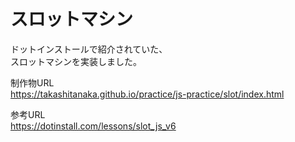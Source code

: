 # スロットマシン

ドットインストールで紹介されていた、  
スロットマシンを実装しました。

制作物URL  
https://takashitanaka.github.io/practice/js-practice/slot/index.html

参考URL  
https://dotinstall.com/lessons/slot_js_v6